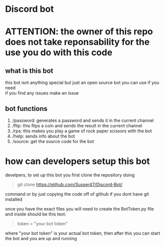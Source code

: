 # Discord bot
# ATTENTION: the owner of this repo does not take reponsability for the use you do with this code
## what is this bot  
this bot isnt anything special but just an open source bot you can use if you need  
if you find any issues make an issue
## bot functions  
1. /password: generates a password and sends it in the current channel  
2. /flip: this flips a coin and sends the result in the current channel  
3. /rps: this makes you play a game of rock paper scissors with the bot
4. /help: sends info about the bot  
5. /source: get the source code for the bot
# how can developers setup this bot  
develpers, to set up this bot you first clone the repository doing  
> git clone https://github.com/Susser47/Discord-Bot/  

command or by just copying the code off of github if you dont have git installed  
  
once you have the exact files you will need to create the BotToken.py file and inside should be this text:  
> token = "your bot token"  

where "your bot token" is your actual bot token, then after this you can start the bot and you are up and running
